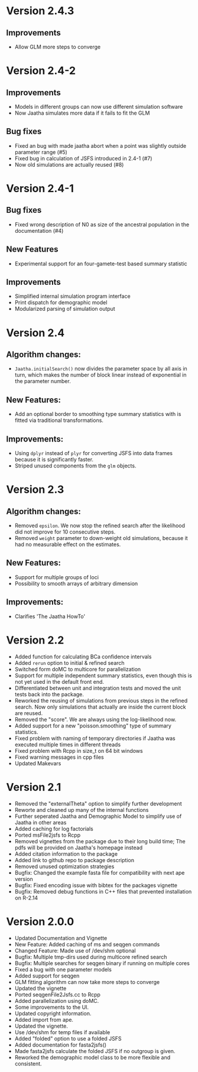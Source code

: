 Version 2.4.3
==================
## Improvements
- Allow GLM more steps to converge


Version 2.4-2
==================
## Improvements
- Models in different groups can now use different simulation software
- Now Jaatha simulates more data if it fails to fit the GLM

## Bug fixes
- Fixed an bug with made jaatha abort when a point was slightly outside
  parameter range (#5)
- Fixed bug in calculation of JSFS introduced in 2.4-1 (#7)
- Now old simulations are actually reused (#8)


Version 2.4-1
==================
## Bug fixes
- Fixed wrong description of N0 as size of the ancestral population in the documentation (#4)

## New Features
- Experimental support for an four-gamete-test based summary statistic

## Improvements
- Simplified internal simulation program interface
- Print dispatch for demographic model
- Modularized parsing of simulation output


Version 2.4
==================
## Algorithm changes:
- `Jaatha.initialSearch()` now divides the parameter space by all axis in turn,
  which makes the number of block linear instead of exponential in the
  parameter number.  

## New Features:
- Add an optional border to smoothing type summary statistics with is fitted
  via traditional transformations.

## Improvements:
- Using `dplyr` instead of `plyr` for converting JSFS into data frames because
  it is significantly faster.
- Striped unused components from the `glm` objects.


Version 2.3
==================
## Algorithm changes: 
  - Removed `epsilon`. We now stop the refined search after the
    likelihood did not improve for 10 consecutive steps.
  - Removed `weight` parameter to down-weight old simulations,
    because it had no measurable effect on the estimates.

## New Features: 
  - Support for multiple groups of loci
  - Possibility to smooth arrays of arbitrary dimension

## Improvements: 
  - Clarifies 'The Jaatha HowTo'


Version 2.2
==================
+ Added function for calculating BCa confidence intervals
+ Added `rerun` option to initial & refined search 
+ Switched form doMC to multicore for parallelization
+ Support for multiple independent summary statistics, even though this is not 
  yet used in the default front end.
+ Differentiated between unit and integration tests and moved the unit tests
  back into the package.
+ Reworked the reusing of simulations from previous steps in the refined search.
  Now only simulations that actually are inside the current block are reused. 
+ Removed the "score". We are always using the log-likelihood now.
+ Added support for a new "poisson.smoothing" type of summary statistics. 
+ Fixed problem with naming of temporary directories if Jaatha was executed
multiple times in different threads
+ Fixed problem with Rcpp in size_t on 64 bit windows
+ Fixed warning messages in cpp files
+ Updated Makevars


Version 2.1
==================
+ Removed the "externalTheta" option to simplify further development
+ Reworte and cleaned up many of the internal functions
+ Further seperated Jaatha and Demographic Model to simplify use of Jaatha
in other areas
+ Added caching for log factorials
+ Ported msFile2jsfs to Rcpp
+ Removed vignettes from the package due to their long build time; The pdfs will
be provided on Jaatha's homepage instead 
+ Added citation information to the package  
+ Added link to github repo to package description
+ Removed unused optimization strategies
+ Bugfix: Changed the example fasta file for compatibility with next ape version
+ Bugfix: Fixed encoding issue with bibtex for the packages vignette
+ Bugfix: Removed debug functions in C++ files that prevented installation on R-2.14


Version 2.0.0
==================
+ Updated Documentation and Vignette
+ New Feature: Added caching of ms and seqgen commands
+ Changed Feature: Made use of /dev/shm optional
+ Bugfix: Multiple tmp-dirs used during multicore refined search
+ Bugfix: Multiple searches for seqgen binary if running on multiple cores
+ Fixed a bug with one parameter models
+ Added support for seqgen
+ GLM fitting algorithm can now take more steps to converge
+ Updated the vignette
+ Ported seqgenFile2Jsfs.cc to Rcpp
+ Added parallelization using doMC.
+ Some improvements to the UI.
+ Updated copyright information.
+ Added import from ape.
+ Updated the vignette.
+ Use /dev/shm for temp files if available
+ Added "folded" option to use a folded JSFS
+ Added documentation for fasta2jsfs()
+ Made fasta2jsfs calculate the folded JSFS if no outgroup is given.
+ Reworked the demographic model class to be more flexible and consistent.
